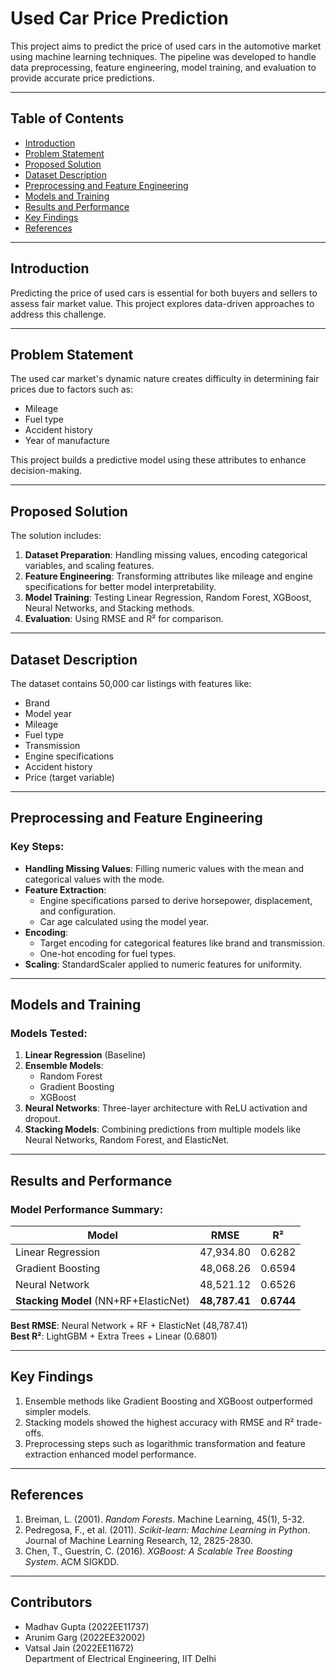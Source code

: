 # Used Car Price Prediction

This project aims to predict the price of used cars in the automotive market using machine learning techniques. The pipeline was developed to handle data preprocessing, feature engineering, model training, and evaluation to provide accurate price predictions.

---

## Table of Contents

- [Introduction](#introduction)
- [Problem Statement](#problem-statement)
- [Proposed Solution](#proposed-solution)
- [Dataset Description](#dataset-description)
- [Preprocessing and Feature Engineering](#preprocessing-and-feature-engineering)
- [Models and Training](#models-and-training)
- [Results and Performance](#results-and-performance)
- [Key Findings](#key-findings)
- [References](#references)

---

## Introduction

Predicting the price of used cars is essential for both buyers and sellers to assess fair market value. This project explores data-driven approaches to address this challenge.

---

## Problem Statement

The used car market's dynamic nature creates difficulty in determining fair prices due to factors such as:
- Mileage
- Fuel type
- Accident history
- Year of manufacture

This project builds a predictive model using these attributes to enhance decision-making.

---

## Proposed Solution

The solution includes:
1. **Dataset Preparation**: Handling missing values, encoding categorical variables, and scaling features.
2. **Feature Engineering**: Transforming attributes like mileage and engine specifications for better model interpretability.
3. **Model Training**: Testing Linear Regression, Random Forest, XGBoost, Neural Networks, and Stacking methods.
4. **Evaluation**: Using RMSE and R² for comparison.

---

## Dataset Description

The dataset contains 50,000 car listings with features like:
- Brand
- Model year
- Mileage
- Fuel type
- Transmission
- Engine specifications
- Accident history
- Price (target variable)

---

## Preprocessing and Feature Engineering

### Key Steps:
- **Handling Missing Values**: Filling numeric values with the mean and categorical values with the mode.
- **Feature Extraction**:
  - Engine specifications parsed to derive horsepower, displacement, and configuration.
  - Car age calculated using the model year.
- **Encoding**:
  - Target encoding for categorical features like brand and transmission.
  - One-hot encoding for fuel types.
- **Scaling**: StandardScaler applied to numeric features for uniformity.

---

## Models and Training

### Models Tested:
1. **Linear Regression** (Baseline)
2. **Ensemble Models**:
   - Random Forest
   - Gradient Boosting
   - XGBoost
3. **Neural Networks**: Three-layer architecture with ReLU activation and dropout.
4. **Stacking Models**: Combining predictions from multiple models like Neural Networks, Random Forest, and ElasticNet.

---

## Results and Performance

### Model Performance Summary:
| Model                       | RMSE      | R²     |
|-----------------------------|-----------|--------|
| Linear Regression           | 47,934.80 | 0.6282 |
| Gradient Boosting           | 48,068.26 | 0.6594 |
| Neural Network              | 48,521.12 | 0.6526 |
| **Stacking Model** (NN+RF+ElasticNet) | **48,787.41** | **0.6744** |

**Best RMSE**: Neural Network + RF + ElasticNet (48,787.41)  
**Best R²**: LightGBM + Extra Trees + Linear (0.6801)

---

## Key Findings

1. Ensemble methods like Gradient Boosting and XGBoost outperformed simpler models.
2. Stacking models showed the highest accuracy with RMSE and R² trade-offs.
3. Preprocessing steps such as logarithmic transformation and feature extraction enhanced model performance.

---

## References

1. Breiman, L. (2001). *Random Forests*. Machine Learning, 45(1), 5-32.
2. Pedregosa, F., et al. (2011). *Scikit-learn: Machine Learning in Python*. Journal of Machine Learning Research, 12, 2825-2830.
3. Chen, T., Guestrin, C. (2016). *XGBoost: A Scalable Tree Boosting System*. ACM SIGKDD.

---

## Contributors

- Madhav Gupta (2022EE11737)
- Arunim Garg (2022EE32002)
- Vatsal Jain (2022EE11672)  
Department of Electrical Engineering, IIT Delhi
